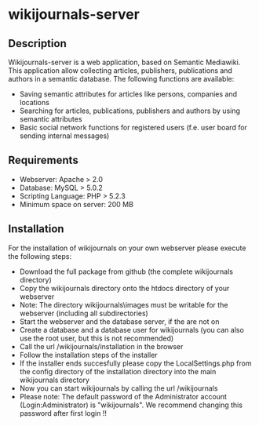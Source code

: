 wikijournals-server
===================

Description
-----------

Wikijournals-server is a web application, based on Semantic Mediawiki. This application allow collecting articles, publishers, publications and authors in a semantic database. The following functions are available:

- Saving semantic attributes for articles like persons, companies and locations
- Searching for articles, publications, publishers and authors by using semantic attributes
- Basic social network functions for registered users (f.e. user board for sending internal messages)

Requirements
------------
- Webserver: Apache > 2.0
- Database: MySQL > 5.0.2
- Scripting Language: PHP > 5.2.3
- Minimum space on server: 200 MB

Installation
------------

For the installation of wikijournals on your own webserver please execute the following steps:

- Download the full package from github (the complete wikijournals directory)
- Copy the wikijournals directory onto the htdocs directory of your webserver
- Note: The directory wikijournals\images must be writable for the webserver (including all subdirectories) 
- Start the webserver and the database server, if the are not on
- Create a database and a database user for wikijournals (you can also use the root user, but this is not recommended)
- Call the url <www-root>/wikijournals/installation in the browser
- Follow the installation steps of the installer
- If the installer ends succesfully please copy the LocalSettings.php from the config directory of the installation directory into the main wikijournals directory
- Now you can start wikijournals by calling the url <www-root>/wikijournals
- Please note: The default password of the Administrator account (Login:Administrator) is "wikijournals". We recommend changing this password after first login !!
